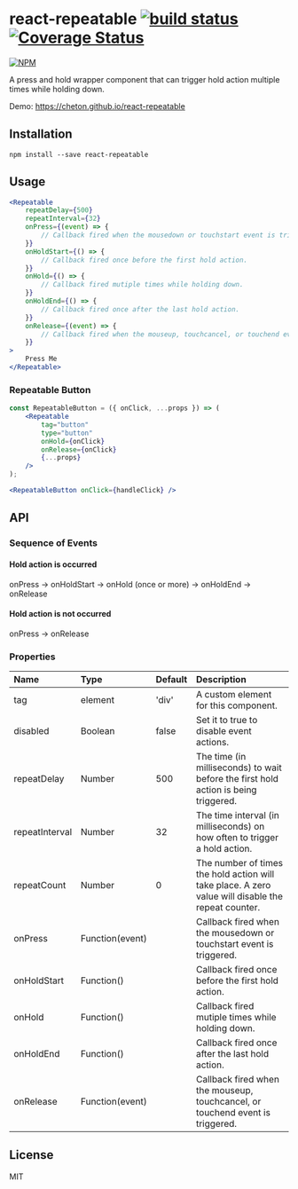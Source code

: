 # react-repeatable [![build status](https://travis-ci.org/cheton/react-repeatable.svg?branch=master)](https://travis-ci.org/cheton/react-repeatable) [![Coverage Status](https://coveralls.io/repos/github/cheton/react-repeatable/badge.svg?branch=master)](https://coveralls.io/github/cheton/react-repeatable?branch=master)

[![NPM](https://nodei.co/npm/react-repeatable.png?downloads=true&stars=true)](https://nodei.co/npm/react-repeatable/)

A press and hold wrapper component that can trigger hold action multiple times while holding down.

Demo: https://cheton.github.io/react-repeatable

## Installation

```
npm install --save react-repeatable
```

## Usage

```jsx
<Repeatable
    repeatDelay={500}
    repeatInterval={32}
    onPress={(event) => {
        // Callback fired when the mousedown or touchstart event is triggered.
    }}
    onHoldStart={() => {
        // Callback fired once before the first hold action.
    }}
    onHold={() => {
        // Callback fired mutiple times while holding down.
    }}
    onHoldEnd={() => {
        // Callback fired once after the last hold action.
    }}
    onRelease={(event) => {
        // Callback fired when the mouseup, touchcancel, or touchend event is triggered.
    }}
>
    Press Me
</Repeatable>
```

### Repeatable Button

```jsx
const RepeatableButton = ({ onClick, ...props }) => (
    <Repeatable
        tag="button"
        type="button"
        onHold={onClick}
        onRelease={onClick}
        {...props}
    />
);

<RepeatableButton onClick={handleClick} />
```

## API

### Sequence of Events

#### Hold action is occurred
onPress -> onHoldStart -> onHold (once or more) -> onHoldEnd -> onRelease

#### Hold action is not occurred
onPress -> onRelease

### Properties

Name | Type | Default | Description
:--- | :--- | :------ | :----------
tag | element | 'div' | A custom element for this component.
disabled | Boolean | false | Set it to true to disable event actions.
repeatDelay | Number | 500 | The time (in milliseconds) to wait before the first hold action is being triggered.
repeatInterval | Number | 32 | The time interval (in milliseconds) on how often to trigger a hold action.
repeatCount | Number | 0 | The number of times the hold action will take place. A zero value will disable the repeat counter.
onPress | Function(event) | | Callback fired when the mousedown or touchstart event is triggered.
onHoldStart | Function() | | Callback fired once before the first hold action.
onHold | Function() | | Callback fired mutiple times while holding down.
onHoldEnd | Function() | | Callback fired once after the last hold action.
onRelease | Function(event) | | Callback fired when the mouseup, touchcancel, or touchend event is triggered.

## License

MIT
